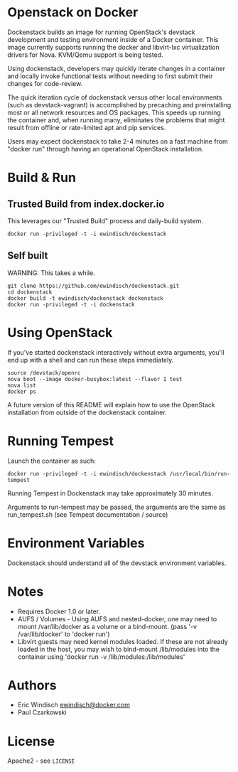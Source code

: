 # Openstack on Docker

Dockenstack builds an image for running OpenStack's devstack development and testing environment inside of a Docker container. This image currently supports running the docker and libvirt-lxc virtualization drivers for Nova. KVM/Qemu support is being tested.

Using dockenstack, developers may quickly iterate changes in a container and locally invoke functional tests without needing to first submit their changes for code-review.

The quick iteration cycle of dockenstack versus other local environments (such as devstack-vagrant) is accomplished by precaching and preinstalling most or all network resources and OS packages. This speeds up running the container and, when running many, eliminates the problems that might result from offline or rate-limited apt and pip services.

Users may expect dockenstack to take 2-4 minutes on a fast machine from "docker run" through having an operational OpenStack installation.

# Build & Run

## Trusted Build from index.docker.io

This leverages our "Trusted Build" process and daily-build system.

```
docker run -privileged -t -i ewindisch/dockenstack
```

## Self built

WARNING: This takes a while.

```
git clone https://github.com/ewindisch/dockenstack.git
cd dockenstack
docker build -t ewindisch/dockenstack dockenstack
docker run -privileged -t -i dockenstack
```

# Using OpenStack

If you've started dockenstack interactively without extra arguments, you'll end up with a shell and can run these steps immediately.

```
source /devstack/openrc
nova boot --image docker-busybox:latest --flavor 1 test
nova list
docker ps
```

A future version of this README will explain how to use the OpenStack installation from outside of the dockenstack container.

# Running Tempest

Launch the container as such:

```
docker run -privileged -t -i ewindisch/dockenstack /usr/local/bin/run-tempest
```

Running Tempest in Dockenstack may take approximately 30 minutes.

Arguments to run-tempest may be passed, the arguments are the same as run_tempest.sh (see Tempest documentation / source)

# Environment Variables

Dockenstack should understand all of the devstack environment variables.
 
# Notes

* Requires Docker 1.0 or later.
* AUFS / Volumes - Using AUFS and nested-docker, one may need to mount /var/lib/docker as a volume or a bind-mount. (pass '-v /var/lib/docker' to 'docker run')
* Libvirt guests may need kernel modules loaded. If these are not already loaded in the host, you may wish to bind-mount /lib/modules into the container using 'docker run -v /lib/modules:/lib/modules'

# Authors

* Eric Windisch <ewindisch@docker.com>
* Paul Czarkowski

# License

Apache2 - see `LICENSE`
